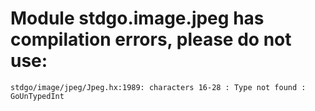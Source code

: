 # Module stdgo.image.jpeg has compilation errors, please do not use:
```
stdgo/image/jpeg/Jpeg.hx:1989: characters 16-28 : Type not found : GoUnTypedInt

```

